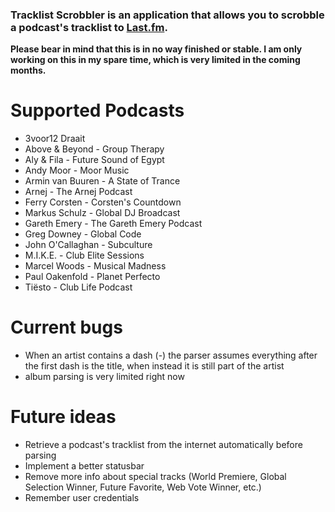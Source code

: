### Tracklist Scrobbler is an application that allows you to scrobble a podcast's tracklist to [Last.fm](http://www.last.fm).

**Please bear in mind that this is in no way finished or stable. I am only working on this in my spare time, which is very limited in the coming months.**

# Supported Podcasts
* 3voor12 Draait
* Above & Beyond - Group Therapy
* Aly & Fila - Future Sound of Egypt
* Andy Moor - Moor Music
* Armin van Buuren - A State of Trance
* Arnej - The Arnej Podcast
* Ferry Corsten - Corsten's Countdown
* Markus Schulz - Global DJ Broadcast
* Gareth Emery - The Gareth Emery Podcast
* Greg Downey - Global Code
* John O'Callaghan - Subculture
* M.I.K.E. - Club Elite Sessions
* Marcel Woods - Musical Madness
* Paul Oakenfold - Planet Perfecto
* Tiësto - Club Life Podcast

# Current bugs
- When an artist contains a dash (-) the parser assumes everything after the first dash is the title, when instead it is still part of the artist
- album parsing is very limited right now

# Future ideas
- Retrieve a podcast's tracklist from the internet automatically before parsing
- Implement a better statusbar
- Remove more info about special tracks (World Premiere, Global Selection Winner, Future Favorite, Web Vote Winner, etc.)
- Remember user credentials